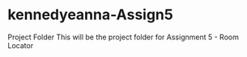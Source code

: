 # kennedyeanna-Assign5
Project Folder 
This will be the project folder for Assignment 5 - Room Locator
